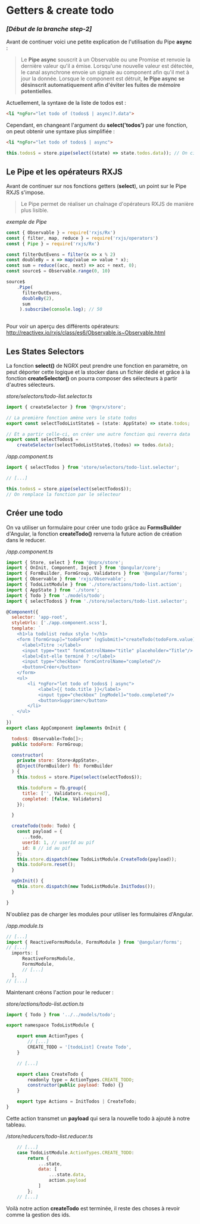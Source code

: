 # Getters & create todo

### *[Début de la branche step-2]*
Avant de continuer voici une petite explication de l'utilisation du Pipe **async** :

> Le **Pipe async** souscrit à un Observable ou une Promise et renvoie la dernière valeur qu'il a émise. Lorsqu'une nouvelle valeur est détectée, le canal asynchrone envoie un signale au component afin qu'il met à jour la donnée. 
> Lorsque le component est détruit, **le Pipe async se désinscrit automatiquement afin d'éviter les fuites de mémoire potentielles**.

Actuellement, la syntaxe de la liste de todos est :
```html
<li *ngFor="let todo of (todos$ | async)?.data">
```

Cependant, en changeant l'argument du **select('todos')** par une fonction, on peut obtenir une syntaxe plus simplifiée : 

```html
<li *ngFor="let todo of todos$ | async">
```

```javascript
this.todos$ = store.pipe(select((state) => state.todos.data)); // On cible directement la propriété data
```


## Le Pipe et les opérateurs RXJS

Avant de continuer sur nos fonctions getters (**select**), un point sur le Pipe RXJS s'impose.


> Le Pipe permet de réaliser un chaînage d'opérateurs RXJS de manière plus lisible.

*exemple de Pipe*
```javascript
const { Observable } = require('rxjs/Rx')
const { filter, map, reduce } = require('rxjs/operators')
const { Pipe } = require('rxjs/Rx')

const filterOutEvens = filter(x => x % 2)
const doubleBy = x => map(value => value * x);
const sum = reduce((acc, next) => acc + next, 0);
const source$ = Observable.range(0, 10)

source$
	.Pipe(
	  filterOutEvens, 
	  doubleBy(2), 
	  sum
	 ).subscribe(console.log); // 50
	 
```

Pour voir un aperçu des différents opérateurs: http://reactivex.io/rxjs/class/es6/Observable.js~Observable.html


## Les States Selectors

La fonction **select()** de NGRX peut prendre une fonction en paramètre, on peut déporter cette logique et la stocker dans un fichier dédié et grâce à la fonction **createSelector()** on pourra composer des sélecteurs à partir d'autres sélecteurs.

*store/selectors/todo-list.selector.ts*
```javascript
import { createSelector } from '@ngrx/store';

// La première fonction amène vers le state todos
export const selectTodoListState$ = (state: AppState) => state.todos;

// Et a partir celle-ci, on créer une autre fonction qui reverra data 
export const selectTodos$ =
	createSelector(selectTodoListState$,(todos) => todos.data);
```

*/app.component.ts*
```javascript
import { selectTodos } from 'store/selectors/todo-list.selector';

// [...]

this.todos$ = store.pipe(select(selectTodos$));
// On remplace la fonction par le sélecteur
```


## Créer une todo

On va utiliser un formulaire pour créer une todo grâce au **FormsBuilder** d'Angular, la fonction **createTodo()** renverra la future action de création dans le reducer.

*/app.component.ts*
```javascript
import { Store, select } from '@ngrx/store';
import { OnInit, Component, Inject } from '@angular/core';
import { FormBuilder, FormGroup, Validators } from '@angular/forms';
import { Observable } from 'rxjs/Observable';
import { TodoListModule } from './store/actions/todo-list.action';
import { AppState } from './store';
import { Todo } from './models/todo';
import { selectTodos$ } from './store/selectors/todo-list.selector';

@Component({
  selector: 'app-root',
  styleUrls: ['./app.component.scss'],
  template: `
    <h1>la todolist redux style !</h1>
    <form [formGroup]="todoForm" (ngSubmit)="createTodo(todoForm.value)">
      <label>Titre :</label>
      <input type="text" formControlName="title" placeholder="Title"/>
      <label>Est-elle terminé ? :</label>
      <input type="checkbox" formControlName="completed"/>
      <button>Créer</button>
    </form>
    <ul>
		<li *ngFor="let todo of todos$ | async">
			<label>{{ todo.title }}</label>
			<input type="checkbox" [ngModel]="todo.completed"/>
			<button>Supprimer</button>
		</li>
	</ul>
  `
})
export class AppComponent implements OnInit {

  todos$: Observable<Todo[]>;
  public todoForm: FormGroup;

  constructor(
    private store: Store<AppState>,
    @Inject(FormBuilder) fb: FormBuilder
  ) {
    this.todos$ = store.Pipe(select(selectTodos$));

    this.todoForm = fb.group({
      title: ['', Validators.required],
      completed: [false, Validators]
    });

  }

  createTodo(todo: Todo) {
    const payload = {
      ...todo,
      userId: 1, // userId au pif
      id: 8 // id au pif
    };
    this.store.dispatch(new TodoListModule.CreateTodo(payload));
    this.todoForm.reset();
  }

  ngOnInit() {
    this.store.dispatch(new TodoListModule.InitTodos());
  }

}
```
N'oubliez pas de charger les modules pour utiliser les formulaires d'Angular.

*/app.module.ts*
```javascript
// [...]
import { ReactiveFormsModule, FormsModule } from '@angular/forms';
// [...]
  imports: [
	  ReactiveFormsModule,
	  FormsModule,
	  // [...]
  ],
// [...]
```

Maintenant créons l'action pour le reducer :

*store/actions/todo-list.action.ts*
```javascript
import { Todo } from '../../models/todo';

export namespace TodoListModule {

    export enum ActionTypes {
        // [...]
        CREATE_TODO = '[todoList] Create Todo',
    }

    // [...]

    export class CreateTodo {
        readonly type = ActionTypes.CREATE_TODO;
        constructor(public payload: Todo) {}
    }

    export type Actions = InitTodos | CreateTodo;
}
```

Cette action transmet un **payload** qui sera la nouvelle todo à ajouté à notre tableau.


*/store/reducers/todo-list.reducer.ts*
```javascript
	// [...]
    case TodoListModule.ActionTypes.CREATE_TODO:
	    return {
			...state,
			data: [
				...state.data,
				action.payload
			]
		};
	// [...]
```
Voilà notre action **createTodo** est terminée, il reste des choses à revoir comme la gestion des ids.


<!--stackedit_data:
eyJoaXN0b3J5IjpbMTc3ODE4Mzg1OSwyMTIyNzQ4MDg5XX0=
-->